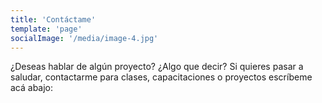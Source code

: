 ```yaml
---
title: 'Contáctame'
template: 'page'
socialImage: '/media/image-4.jpg'
---
```


¿Deseas hablar de algún proyecto? ¿Algo que decir? Si quieres pasar a saludar, contactarme para clases, capacitaciones o proyectos escríbeme acá abajo:
